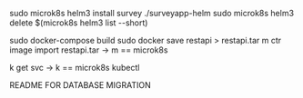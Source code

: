 sudo microk8s helm3 install survey ./surveyapp-helm
sudo microk8s helm3 delete $(microk8s helm3 list --short)

sudo docker-compose build
sudo docker save restapi > restapi.tar
m ctr image import restapi.tar
-> m == microk8s

k get svc
-> k == microk8s kubectl

README FOR DATABASE MIGRATION